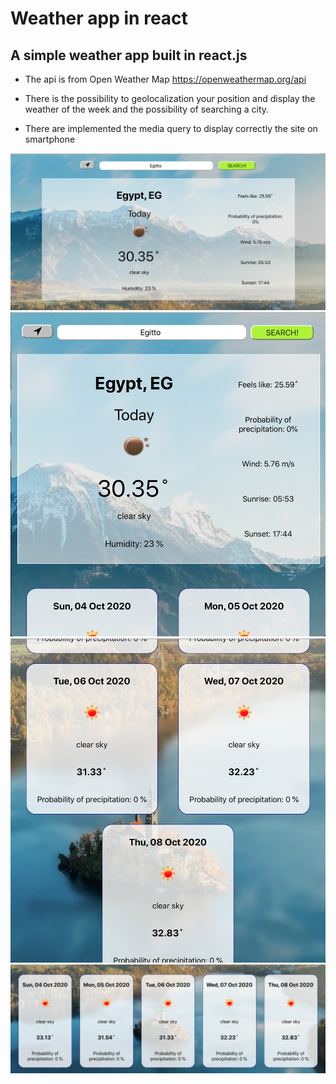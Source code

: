 # Weather app in react
## A simple weather app built in react.js

- The api is from Open Weather Map https://openweathermap.org/api

- There is the possibility to geolocalization your position and display the weather of the week and the possibility of searching a city.

- There are implemented the media query to display correctly the site on smartphone

![foto4](foto4.png)
![foto1](foto1.png)
![foto2](foto2.png)
![foto3](foto3.png)